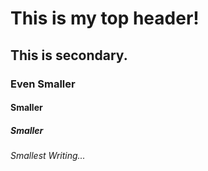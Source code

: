 # This is my top header!
## This is secondary.
### Even Smaller
#### Smaller
##### Smaller
###### Smallest Writing...
